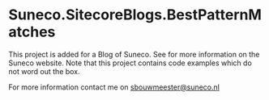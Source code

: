 # Suneco.SitecoreBlogs.BestPatternMatches

This project is added for a Blog of Suneco. See for more information on the Suneco website.
Note that this project contains code examples which do not word out the box.

For more information contact me on sbouwmeester@suneco.nl

